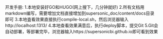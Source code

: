 开发手册:
1.本地安装好GO和HUGO(网上搜下，几分钟就好)
2.所有文档用markdown编写，需要增加文档直接增加到supersonic_doc/content/docs目录即可
3.本地査看效果直接执行compile-local.sh，然后浏览器输入http://localhost:1313/
4.本地查看效果满意后，执行deploy脚本，提交Git
5.Git会自动部署，等部署完毕，浏览器输入https://supersonicbi.github.io即可看到效果
